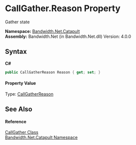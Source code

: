 ﻿# CallGather.Reason Property 
 

Gather state

**Namespace:**&nbsp;<a href ="N_Bandwidth_Net_Catapult.md">Bandwidth.Net.Catapult</a><br />**Assembly:**&nbsp;Bandwidth.Net (in Bandwidth.Net.dll) Version: 4.0.0

## Syntax

**C#**<br />
``` C#
public CallGatherReason Reason { get; set; }
```


#### Property Value
Type: <a href ="T_Bandwidth_Net_Catapult_CallGatherReason.md">CallGatherReason</a>

## See Also


#### Reference
<a href ="T_Bandwidth_Net_Catapult_CallGather.md">CallGather Class</a><br /><a href ="N_Bandwidth_Net_Catapult.md">Bandwidth.Net.Catapult Namespace</a><br />